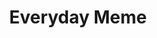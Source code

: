 ---
title: Everyday Meme
description: Random raddit meme app 
link: "https://github.com/heyanik/Everyday-Meme"
imagePath: "/icons/android.png"
plateformImg: "/icons/android.png"

---